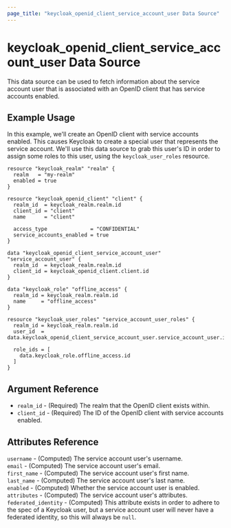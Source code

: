 ```yaml
---
page_title: "keycloak_openid_client_service_account_user Data Source"
---
```


# keycloak\_openid\_client\_service\_account\_user Data Source

This data source can be used to fetch information about the service account user that is associated with an OpenID client
that has service accounts enabled.

## Example Usage

In this example, we'll create an OpenID client with service accounts enabled. This causes Keycloak to create a special user
that represents the service account. We'll use this data source to grab this user's ID in order to assign some roles to this
user, using the `keycloak_user_roles` resource.

```hcl
resource "keycloak_realm" "realm" {
  realm   = "my-realm"
  enabled = true
}

resource "keycloak_openid_client" "client" {
  realm_id  = keycloak_realm.realm.id
  client_id = "client"
  name      = "client"

  access_type              = "CONFIDENTIAL"
  service_accounts_enabled = true
}

data "keycloak_openid_client_service_account_user" "service_account_user" {
  realm_id  = keycloak_realm.realm.id
  client_id = keycloak_openid_client.client.id
}

data "keycloak_role" "offline_access" {
  realm_id = keycloak_realm.realm.id
  name     = "offline_access"
}

resource "keycloak_user_roles" "service_account_user_roles" {
  realm_id = keycloak_realm.realm.id
  user_id  = data.keycloak_openid_client_service_account_user.service_account_user.id

  role_ids = [
    data.keycloak_role.offline_access.id
  ]
}
```

## Argument Reference

- `realm_id` - (Required) The realm that the OpenID client exists within.
- `client_id` - (Required) The ID of the OpenID client with service accounts enabled.

## Attributes Reference

`username` - (Computed) The service account user's username.  
`email` - (Computed) The service account user's email.  
`first_name` - (Computed) The service account user's first name.  
`last_name` - (Computed) The service account user's last name.  
`enabled` - (Computed) Whether the service account user is enabled.  
`attributes` - (Computed) The service account user's attributes.  
`federated_identity` - (Computed) This attribute exists in order to adhere to the spec of a Keycloak user, but a service account user will never have a federated identity, so this will always be `null`.  
